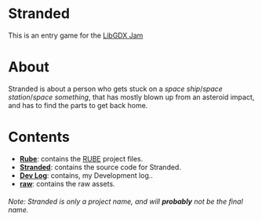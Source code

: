 # Stranded
This is an entry game for the [LibGDX Jam](http://itch.io/jam/libgdxjam)

# About

Stranded is about a person who gets stuck on a *space ship*/*space station*/*space something*, that has mostly blown up from an asteroid impact, and has to find the parts to get back home.

# Contents

* **[Rube][rube]**: contains the [RUBE](https://www.iforce2d.net/rube/) project files.
* **[Stranded][stranded]**: contains the source code for Stranded.
* **[Dev Log][plans]**: contains, my Development log..
* **[raw][raw]**: contains the raw assets.


###### *Note: Stranded is only a project name, and will **probably** not be the final name.*

[rube]: https://github.com/ttocsneb/stranded/tree/master/RUBE
[stranded]: https://github.com/ttocsneb/stranded/tree/master/Stranded
[plans]: https://github.com/ttocsneb/stranded/tree/master/dev_log
[raw]: https://github.com/ttocsneb/stranded/tree/master/raw